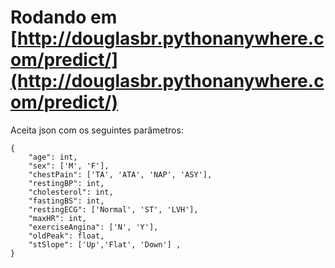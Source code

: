 # Rodando em [http://douglasbr.pythonanywhere.com/predict/](http://douglasbr.pythonanywhere.com/predict/)

Aceita json com os seguintes parâmetros:<br>

    {
		"age": int,
		"sex": ['M', 'F'],
		"chestPain": ['TA', 'ATA', 'NAP', 'ASY'],
		"restingBP": int,
		"cholesterol": int,
		"fastingBS": int,
		"restingECG": ['Normal', 'ST', 'LVH'],
		"maxHR": int,
		"exerciseAngina": ['N', 'Y'],
		"oldPeak": float,
		"stSlope": ['Up','Flat', 'Down'] ,
	}